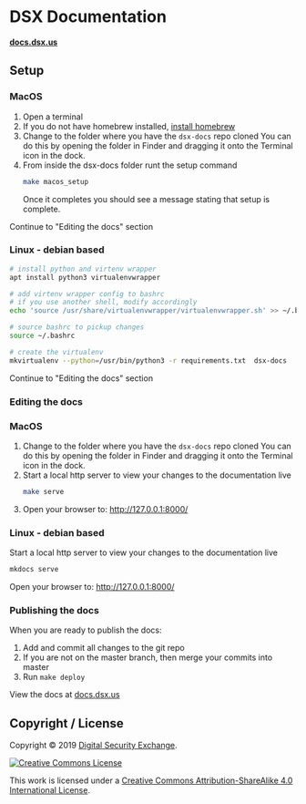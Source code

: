 # DSX Documentation

**[docs.dsx.us](http://docs.dsx.us)**

## Setup

### MacOS

1. Open a terminal
2. If you do not have homebrew installed, [install homebrew](https://brew.sh/)
3. Change to the folder where you have the `dsx-docs` repo cloned
   You can do this by opening the folder in Finder and dragging it onto the
   Terminal icon in the dock.
4. From inside the dsx-docs folder runt the setup command
    ```bash
    make macos_setup
    ```
    Once it completes you should see a message stating that setup is complete.

Continue to "Editing the docs" section

### Linux - debian based

```bash
# install python and virtenv wrapper
apt install python3 virtualenvwrapper

# add virtenv wrapper config to bashrc
# if you use another shell, modify accordingly
echo 'source /usr/share/virtualenvwrapper/virtualenvwrapper.sh' >> ~/.bashrc

# source bashrc to pickup changes
source ~/.bashrc

# create the virtualenv
mkvirtualenv --python=/usr/bin/python3 -r requirements.txt  dsx-docs
```

Continue to "Editing the docs" section

### Editing the docs

### MacOS

1. Change to the folder where you have the `dsx-docs` repo cloned
   You can do this by opening the folder in Finder and dragging it onto the
   Terminal icon in the dock.
2. Start a local http server to view your changes to the documentation live
    ```bash
    make serve
    ```
3. Open your browser to: http://127.0.0.1:8000/

### Linux - debian based

Start a local http server to view your changes to the documentation live

```bash
mkdocs serve
```

Open your browser to: http://127.0.0.1:8000/

### Publishing the docs


When you are ready to publish the docs:

1. Add and commit all changes to the git repo
2. If you are not on the master branch, then merge your commits into master
3. Run `make deploy`

View the docs at [docs.dsx.us](http://docs.dsx.us)

## Copyright / License

Copyright © 2019 [Digital Security Exchange](https://dsx.us).

[![Creative Commons License](https://i.creativecommons.org/l/by-sa/4.0/80x15.png)](http://creativecommons.org/licenses/by-sa/4.0/)

This work is licensed under a [Creative Commons Attribution-ShareAlike 4.0 International License](http://creativecommons.org/licenses/by-sa/4.0/).
